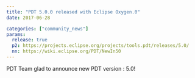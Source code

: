 ```yaml
---
title: "PDT 5.0.0 released with Eclipse Oxygen.0"
date: 2017-06-28

categories: ["community_news"]
params:
  release: true
  p2: https://projects.eclipse.org/projects/tools.pdt/releases/5.0/
  nn: https://wiki.eclipse.org/PDT/NewIn50
--- 
```

PDT Team glad to announce new PDT version : 5.0!

